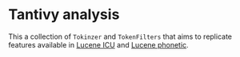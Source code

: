 # Tantivy analysis

This a collection of `Tokinzer` and `TokenFilters` that aims to replicate features available
in [Lucene ICU](https://lucene.apache.org/core/9_0_0/analysis/icu/index.html)
and [Lucene phonetic](https://lucene.apache.org/core/9_0_0/analysis/phonetic/index.html).